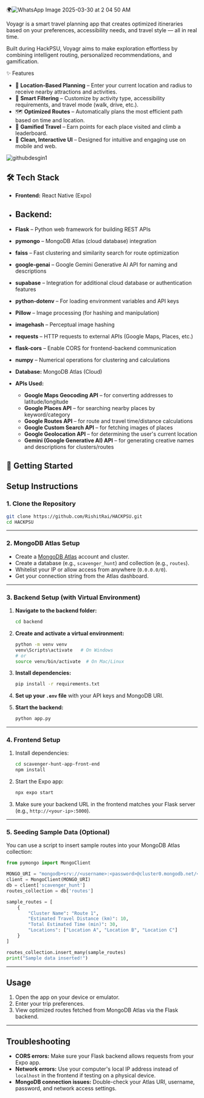 🌍![WhatsApp Image 2025-03-30 at 2 04 50 AM](https://github.com/user-attachments/assets/8e0e26b4-d1bd-4f4a-acbd-d9c8b4ba5af2)


Voyagr is a smart travel planning app that creates optimized itineraries based on your preferences, accessibility needs, and travel style — all in real time.

Built during HackPSU, Voyagr aims to make exploration effortless by combining intelligent routing, personalized recommendations, and gamification.

✨ Features

- 🔎 **Location-Based Planning** – Enter your current location and radius to receive nearby attractions and activities.
- 🎯 **Smart Filtering** – Customize by activity type, accessibility requirements, and travel mode (walk, drive, etc.).
- 🗺️ **Optimized Routes** – Automatically plans the most efficient path based on time and location.
- 🏅 **Gamified Travel** – Earn points for each place visited and climb a leaderboard.
- 📱 **Clean, Interactive UI** – Designed for intuitive and engaging use on mobile and web.



![githubdesgin1](https://github.com/user-attachments/assets/032ae48a-ca8b-4ac2-8eb5-7e2f0d08c55c)

## 🛠️ Tech Stack

- **Frontend:** React Native (Expo)
- ## Backend: ##

- **Flask** – Python web framework for building REST APIs
- **pymongo** – MongoDB Atlas (cloud database) integration
- **faiss** – Fast clustering and similarity search for route optimization
- **google-genai** – Google Gemini Generative AI API for naming and descriptions
- **supabase** – Integration for additional cloud database or authentication features
- **python-dotenv** – For loading environment variables and API keys
- **Pillow** – Image processing (for hashing and manipulation)
- **imagehash** – Perceptual image hashing
- **requests** – HTTP requests to external APIs (Google Maps, Places, etc.)
- **flask-cors** – Enable CORS for frontend-backend communication
- **numpy** – Numerical operations for clustering and calculations
- **Database:** MongoDB Atlas (Cloud)
- **APIs Used:**
  - **Google Maps Geocoding API** – for converting addresses to latitude/longitude
  - **Google Places API** – for searching nearby places by keyword/category
  - **Google Routes API** – for route and travel time/distance calculations
  - **Google Custom Search API** – for fetching images of places
  - **Google Geolocation API** – for determining the user's current location
  - **Gemini (Google Generative AI) API** – for generating creative names and descriptions for clusters/routes

## 🚀 Getting Started

## Setup Instructions

### 1. Clone the Repository

```sh
git clone https://github.com/RishitRai/HACKPSU.git
cd HACKPSU
```

---

### 2. MongoDB Atlas Setup

- Create a [MongoDB Atlas](https://www.mongodb.com/cloud/atlas) account and cluster.
- Create a database (e.g., `scavenger_hunt`) and collection (e.g., `routes`).
- Whitelist your IP or allow access from anywhere (`0.0.0.0/0`).
- Get your connection string from the Atlas dashboard.

---

### 3. Backend Setup (with Virtual Environment)

1. **Navigate to the backend folder:**
    ```sh
    cd backend
    ```

2. **Create and activate a virtual environment:**
    ```sh
    python -m venv venv
    venv\Scripts\activate   # On Windows
    # or
    source venv/bin/activate  # On Mac/Linux
    ```

3. **Install dependencies:**
    ```sh
    pip install -r requirements.txt
    ```

4. **Set up your `.env` file** with your API keys and MongoDB URI.

5. **Start the backend:**
    ```sh
    python app.py
    ```

---
### 4. Frontend Setup

1. Install dependencies:

    ```sh
    cd scavenger-hunt-app-front-end
    npm install
    ```

2. Start the Expo app:

    ```sh
    npx expo start
    ```

3. Make sure your backend URL in the frontend matches your Flask server (e.g., `http://<your-ip>:5000`).

---

### 5. Seeding Sample Data (Optional)

You can use a script to insert sample routes into your MongoDB Atlas collection:

```python
from pymongo import MongoClient

MONGO_URI = "mongodb+srv://<username>:<password>@cluster0.mongodb.net/<dbname>?retryWrites=true&w=majority"
client = MongoClient(MONGO_URI)
db = client['scavenger_hunt']
routes_collection = db['routes']

sample_routes = [
    {
        "Cluster Name": "Route 1",
        "Estimated Travel Distance (km)": 10,
        "Total Estimated Time (min)": 30,
        "Locations": ["Location A", "Location B", "Location C"]
    }
]

routes_collection.insert_many(sample_routes)
print("Sample data inserted!")
```

---

## Usage

1. Open the app on your device or emulator.
2. Enter your trip preferences.
3. View optimized routes fetched from MongoDB Atlas via the Flask backend.

---

## Troubleshooting

- **CORS errors:** Make sure your Flask backend allows requests from your Expo app.
- **Network errors:** Use your computer's local IP address instead of `localhost` in the frontend if testing on a physical device.
- **MongoDB connection issues:** Double-check your Atlas URI, username, password, and network access settings.
